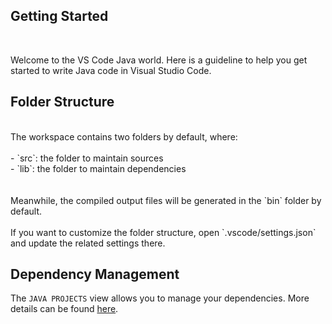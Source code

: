 ## Getting Started
<br/>

Welcome to the VS Code Java world. Here is a guideline to help you get started to write Java code in Visual Studio Code.
<br/>
## Folder Structure
<br/>
The workspace contains two folders by default, where:
<br/>
<br/>
- `src`: the folder to maintain sources<br/>
- `lib`: the folder to maintain dependencies<br/>
<br/>
<br/>
Meanwhile, the compiled output files will be generated in the `bin` folder by default.
<br/>
<br/>
If you want to customize the folder structure, open `.vscode/settings.json` and update the related settings there.
<br/>

## Dependency Management

The `JAVA PROJECTS` view allows you to manage your dependencies. More details can be found [here](https://github.com/microsoft/vscode-java-dependency#manage-dependencies).
<br/>

